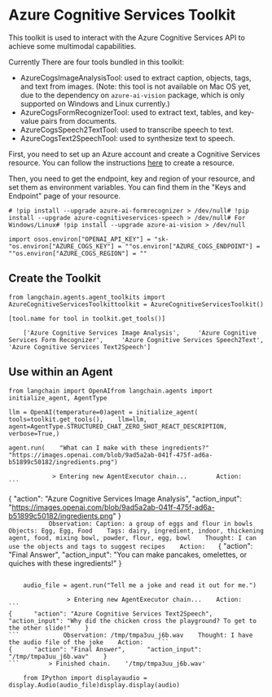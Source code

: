 Azure Cognitive Services Toolkit
================================

This toolkit is used to interact with the Azure Cognitive Services API to achieve some multimodal capabilities.

Currently There are four tools bundled in this toolkit:

*   AzureCogsImageAnalysisTool: used to extract caption, objects, tags, and text from images. (Note: this tool is not available on Mac OS yet, due to the dependency on `azure-ai-vision` package, which is only supported on Windows and Linux currently.)
*   AzureCogsFormRecognizerTool: used to extract text, tables, and key-value pairs from documents.
*   AzureCogsSpeech2TextTool: used to transcribe speech to text.
*   AzureCogsText2SpeechTool: used to synthesize text to speech.

First, you need to set up an Azure account and create a Cognitive Services resource. You can follow the instructions [here](https://docs.microsoft.com/en-us/azure/cognitive-services/cognitive-services-apis-create-account?tabs=multiservice%2Cwindows) to create a resource.

Then, you need to get the endpoint, key and region of your resource, and set them as environment variables. You can find them in the "Keys and Endpoint" page of your resource.

    # !pip install --upgrade azure-ai-formrecognizer > /dev/null# !pip install --upgrade azure-cognitiveservices-speech > /dev/null# For Windows/Linux# !pip install --upgrade azure-ai-vision > /dev/null

    import osos.environ["OPENAI_API_KEY"] = "sk-"os.environ["AZURE_COGS_KEY"] = ""os.environ["AZURE_COGS_ENDPOINT"] = ""os.environ["AZURE_COGS_REGION"] = ""

Create the Toolkit[](#create-the-toolkit "Direct link to Create the Toolkit")
------------------------------------------------------------------------------

    from langchain.agents.agent_toolkits import AzureCognitiveServicesToolkittoolkit = AzureCognitiveServicesToolkit()

    [tool.name for tool in toolkit.get_tools()]

        ['Azure Cognitive Services Image Analysis',     'Azure Cognitive Services Form Recognizer',     'Azure Cognitive Services Speech2Text',     'Azure Cognitive Services Text2Speech']

Use within an Agent[](#use-within-an-agent "Direct link to Use within an Agent")
---------------------------------------------------------------------------------

    from langchain import OpenAIfrom langchain.agents import initialize_agent, AgentType

    llm = OpenAI(temperature=0)agent = initialize_agent(    tools=toolkit.get_tools(),    llm=llm,    agent=AgentType.STRUCTURED_CHAT_ZERO_SHOT_REACT_DESCRIPTION,    verbose=True,)

    agent.run(    "What can I make with these ingredients?"    "https://images.openai.com/blob/9ad5a2ab-041f-475f-ad6a-b51899c50182/ingredients.png")

                > Entering new AgentExecutor chain...        Action:    ```
{      "action": "Azure Cognitive Services Image Analysis",      "action_input": "https://images.openai.com/blob/9ad5a2ab-041f-475f-ad6a-b51899c50182/ingredients.png"    }    
```            Observation: Caption: a group of eggs and flour in bowls    Objects: Egg, Egg, Food    Tags: dairy, ingredient, indoor, thickening agent, food, mixing bowl, powder, flour, egg, bowl    Thought: I can use the objects and tags to suggest recipes    Action:    ```
{      "action": "Final Answer",      "action_input": "You can make pancakes, omelettes, or quiches with these ingredients!"    }    
```        > Finished chain.    'You can make pancakes, omelettes, or quiches with these ingredients!'

    audio_file = agent.run("Tell me a joke and read it out for me.")

                > Entering new AgentExecutor chain...    Action:    ```
{      "action": "Azure Cognitive Services Text2Speech",      "action_input": "Why did the chicken cross the playground? To get to the other slide!"    }    
```            Observation: /tmp/tmpa3uu_j6b.wav    Thought: I have the audio file of the joke    Action:    ```
{      "action": "Final Answer",      "action_input": "/tmp/tmpa3uu_j6b.wav"    }    
```        > Finished chain.    '/tmp/tmpa3uu_j6b.wav'

    from IPython import displayaudio = display.Audio(audio_file)display.display(audio)